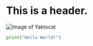 # This is a header.
![Image of Yaktocat](https://octodex.github.com/images/yaktocat.png)
``` python
print("Hello World!")
```
